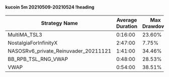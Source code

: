 #### kucoin 5m 20210509-20210524 !heading
| Strategy Name                        | Average Duration | Max Drawdown | Profit Mean | Profit Sum | Profit Total | Trade Count | Win Rate |
| ------------------------------------ | ---------------- | ------------ | ----------- | ---------- | ------------ | ----------- | -------- |
| MultiMA_TSL3                         | 0:16:00          | 23.60%       | 51.88%      | 17795.00%  | 3993.00%     | 343         | 65.89%   |
| NostalgiaForInfinityX                | 2:47:00          | 7.75%        | 288.89%     | 38711.00%  | 5877.00%     | 134         | 97.76%   |
| NASOSRv6_private_Reinuvader_20211121 | 1:41:00          | 34.46%       | 121.95%     | 39267.00%  | 8898.00%     | 322         | 82.92%   |
| BB_RPB_TSL_RNG_VWAP                  | 0:48:00          | 28.53%       | 153.41%     | 70877.00%  | 27890.00%    | 462         | 81.82%   |
| VWAP                                 | 0:54:00          | 38.51%       | 46.56%      | 17647.00%  | 3165.00%     | 379         | 72.82%   |